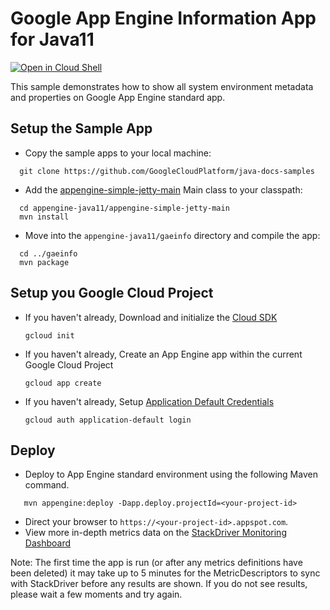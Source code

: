 # Google App Engine Information App for Java11

<a href="https://console.cloud.google.com/cloudshell/open?git_repo=https://github.com/ludoch/samples&page=editor&open_in_editor==appengine-java11/gaeinfo/README.md">
<img alt="Open in Cloud Shell" src ="http://gstatic.com/cloudssh/images/open-btn.png"></a>

This sample demonstrates how to show all system environment metadata and properties on Google App
Engine standard app.

## Setup the Sample App

- Copy the sample apps to your local machine:
```
  git clone https://github.com/GoogleCloudPlatform/java-docs-samples
```

- Add the [appengine-simple-jetty-main](../README.md#appengine-simple-jetty-main)
Main class to your classpath:
```
  cd appengine-java11/appengine-simple-jetty-main
  mvn install
```

- Move into the `appengine-java11/gaeinfo` directory and compile the app:
```
  cd ../gaeinfo
  mvn package
```

## Setup you Google Cloud Project

* If you haven't already, Download and initialize the [Cloud SDK](https://cloud.google.com/sdk/)

    `gcloud init`

* If you haven't already, Create an App Engine app within the current Google Cloud Project

    `gcloud app create`

* If you haven't already, Setup [Application Default Credentials](https://developers.google.com/identity/protocols/application-default-credentials)

    `gcloud auth application-default login`

## Deploy

- Deploy to App Engine standard environment using the following Maven command.
```
   mvn appengine:deploy -Dapp.deploy.projectId=<your-project-id>
```
- Direct your browser to `https://<your-project-id>.appspot.com`.
- View more in-depth metrics data on the [StackDriver Monitoring Dashboard][dashboard]

Note: The first time the app is run (or after any metrics definitions have
been deleted) it may take up to 5 minutes for the MetricDescriptors to sync
with StackDriver before any results are shown. If you do not see results,
please wait a few moments and try again.

[dashboard]: https://console.cloud.google.com/monitoring
